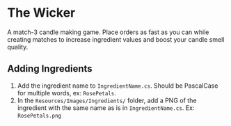 # The Wicker

A match-3 candle making game. Place orders as fast as you can while creating matches to increase ingredient values and boost your candle smell quality. 

## Adding Ingredients

1. Add the ingredient name to `IngredientName.cs`. Should be PascalCase for multiple words, ex: `RosePetals`.
2. In the `Resources/Images/Ingredients/` folder, add a PNG of the ingredient with the same name as is in `IngredientName.cs`. Ex: `RosePetals.png`
